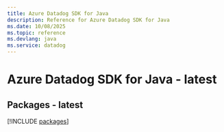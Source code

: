 ```yaml
---
title: Azure Datadog SDK for Java
description: Reference for Azure Datadog SDK for Java
ms.date: 10/08/2025
ms.topic: reference
ms.devlang: java
ms.service: datadog
---
```

# Azure Datadog SDK for Java - latest
## Packages - latest
[!INCLUDE [packages](datadog-index.md)]